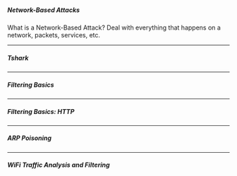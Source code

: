 
##### Network-Based Attacks 

What is a Network-Based Attack?
Deal with everything that happens on a network, packets, services, etc.



---
##### Tshark


---
##### Filtering Basics


---
##### Filtering Basics: HTTP


---
##### ARP Poisoning


---
##### WiFi Traffic Analysis and Filtering